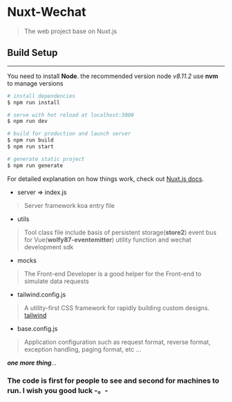 # Nuxt-Wechat

> The web project base on Nuxt.js

## Build Setup
---
You need to install **Node**. the recommended version node _v8.11.2_ use **nvm** to manage versions

``` bash
# install dependencies
$ npm run install

# serve with hot reload at localhost:3000
$ npm run dev

# build for production and launch server
$ npm run build
$ npm run start

# generate static project
$ npm run generate
```

For detailed explanation on how things work, check out [Nuxt.js docs](https://nuxtjs.org).

- server => index.js
> Server framework koa entry file

- utils 
> Tool class file include basis of persistent storage(**store2**) event bus for Vue(**wolfy87-eventemitter**) utility function and wechat development sdk

- mocks 
> The Front-end Developer is a good helper for the Front-end to simulate data requests

- tailwind.config.js 
> A utility-first CSS framework for rapidly building custom designs. [tailwind](https://www.tailwindcss.cn/)

- base.config.js 
> Application configuration such as request format, reverse format, exception handling, paging format, etc ...

_**one more thing**..._
### The code is first for people to see and second for machines to run. I wish you good luck -。-